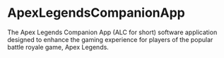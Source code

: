 # ApexLegendsCompanionApp
The Apex Legends Companion App (ALC for short)  software application designed to enhance the gaming experience for players of the popular battle royale game, Apex Legends.
